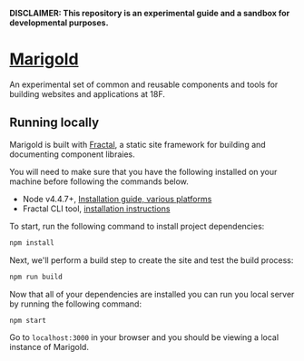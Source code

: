 **DISCLAIMER: This repository is an experimental guide and a sandbox for developmental purposes.**

# [Marigold](http://federalist.18f.gov.s3-website-us-east-1.amazonaws.com/site/18F/marigold/)

An experimental set of common and reusable components and tools for building websites and applications at 18F.

## Running locally

Marigold is built with [Fractal](http://fractal.build/), a static site framework for building and documenting component libraies.

You will need to make sure that you have the following installed on your machine before following the commands below.

- Node v4.4.7+, [Installation guide, various platforms](https://nodejs.org/en/download/)
- Fractal CLI tool, [installation instructions](http://fractal.build/guide/installation#installing-the-fractal-cli-tool)

To start, run the following command to install project dependencies:

```sh
npm install
```

Next, we'll perform a build step to create the site and test the build process:

```sh
npm run build
```

Now that all of your dependencies are installed you can run you local server by running the following command:

```sh
npm start
```

Go to `localhost:3000` in your browser and you should be viewing a local instance of Marigold.
